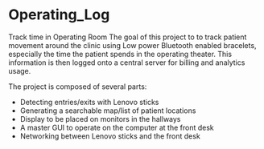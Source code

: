 # Operating_Log

Track time in Operating Room
The goal of this project to to track patient movement around the clinic using Low power Bluetooth enabled bracelets, especially the time the patient spends in the operating theater. This information is then logged onto a central server for billing and analytics usage.

The project is composed of several parts:
- Detecting entries/exits with Lenovo sticks
- Generating a searchable map/list of patient locations
- Display to be placed on monitors in the hallways
- A master GUI to operate on the computer at the front desk
- Networking between Lenovo sticks and the front desk

